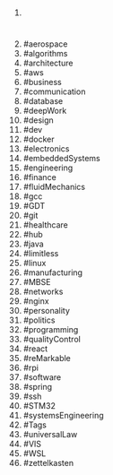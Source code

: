 1. #
1. #aerospace
1. #algorithms
1. #architecture
1. #aws
1. #business
1. #communication
1. #database
1. #deepWork
1. #design
1. #dev
1. #docker
1. #electronics
1. #embeddedSystems
1. #engineering
1. #finance
1. #fluidMechanics
1. #gcc
1. #GDT
1. #git
1. #healthcare
1. #hub
1. #java
1. #limitless
1. #linux
1. #manufacturing
1. #MBSE
1. #networks
1. #nginx
1. #personality
1. #politics
1. #programming
1. #qualityControl
1. #react
1. #reMarkable
1. #rpi
1. #software
1. #spring
1. #ssh
1. #STM32
1. #systemsEngineering
1. #Tags
1. #universalLaw
1. #VIS
1. #WSL
1. #zettelkasten
